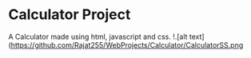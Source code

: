 # Calculator Project 

A Calculator made using html, javascript and css.
!.[alt text](https://github.com/Rajat255/WebProjects/Calculator/CalculatorSS.png
